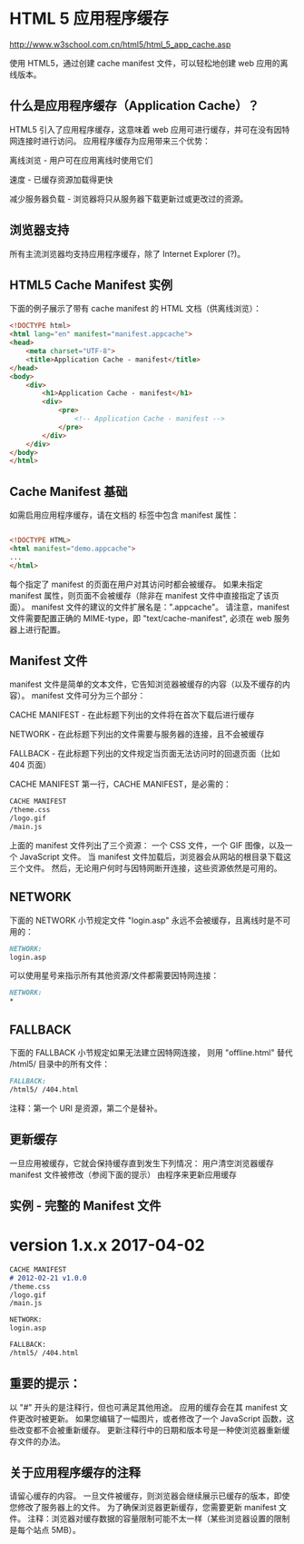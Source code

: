 # HTML 5 应用程序缓存

http://www.w3school.com.cn/html5/html_5_app_cache.asp


使用 HTML5，通过创建 cache manifest 文件，可以轻松地创建 web 应用的离线版本。

## 什么是应用程序缓存（Application Cache）？

HTML5 引入了应用程序缓存，这意味着 web 应用可进行缓存，并可在没有因特网连接时进行访问。
应用程序缓存为应用带来三个优势：

离线浏览 - 用户可在应用离线时使用它们

速度 - 已缓存资源加载得更快

减少服务器负载 - 浏览器将只从服务器下载更新过或更改过的资源。

## 浏览器支持

所有主流浏览器均支持应用程序缓存，除了 Internet Explorer (?)。

## HTML5 Cache Manifest 实例

下面的例子展示了带有 cache manifest 的 HTML 文档（供离线浏览）：



```html
<!DOCTYPE html>
<html lang="en" manifest="manifest.appcache">
<head>
    <meta charset="UTF-8">
    <title>Application Cache - manifest</title>
</head>
<body>
    <div>
        <h1>Application Cache - manifest</h1>
        <div>
            <pre>
                <!-- Application Cache - manifest -->
            </pre>
        </div>
    </div>
</body>
</html>
``` 



## Cache Manifest 基础

如需启用应用程序缓存，请在文档的 <html> 标签中包含 manifest 属性：

```html

<!DOCTYPE HTML>
<html manifest="demo.appcache">
...
</html>

``` 

每个指定了 manifest 的页面在用户对其访问时都会被缓存。
如果未指定 manifest 属性，则页面不会被缓存（除非在 manifest 文件中直接指定了该页面）。
manifest 文件的建议的文件扩展名是：".appcache"。
请注意，manifest 文件需要配置正确的 MIME-type，即 "text/cache-manifest", 必须在 web 服务器上进行配置。

## Manifest 文件

manifest 文件是简单的文本文件，它告知浏览器被缓存的内容（以及不缓存的内容）。
manifest 文件可分为三个部分：

CACHE MANIFEST - 在此标题下列出的文件将在首次下载后进行缓存

NETWORK - 在此标题下列出的文件需要与服务器的连接，且不会被缓存

FALLBACK - 在此标题下列出的文件规定当页面无法访问时的回退页面（比如 404 页面）

CACHE MANIFEST
第一行，CACHE MANIFEST，是必需的：

```md
CACHE MANIFEST
/theme.css
/logo.gif
/main.js

``` 
上面的 manifest 文件列出了三个资源：
一个 CSS 文件，一个 GIF 图像，以及一个 JavaScript 文件。
当 manifest 文件加载后，浏览器会从网站的根目录下载这三个文件。
然后，无论用户何时与因特网断开连接，这些资源依然是可用的。

## NETWORK  

下面的 NETWORK 小节规定文件 "login.asp" 永远不会被缓存，且离线时是不可用的：

```md
NETWORK:
login.asp
``` 

可以使用星号来指示所有其他资源/文件都需要因特网连接：

```md
NETWORK:
*
``` 

## FALLBACK

下面的 FALLBACK 小节规定如果无法建立因特网连接，
则用 "offline.html" 替代 /html5/ 目录中的所有文件：

```md
FALLBACK:
/html5/ /404.html
``` 
注释：第一个 URI 是资源，第二个是替补。

## 更新缓存

一旦应用被缓存，它就会保持缓存直到发生下列情况：
用户清空浏览器缓存
manifest 文件被修改（参阅下面的提示）
由程序来更新应用缓存

## 实例 - 完整的 Manifest 文件

# version 1.x.x 2017-04-02



```md
CACHE MANIFEST
# 2012-02-21 v1.0.0
/theme.css
/logo.gif
/main.js

NETWORK:
login.asp

FALLBACK:
/html5/ /404.html
```

## 重要的提示：
以 "#" 开头的是注释行，但也可满足其他用途。
应用的缓存会在其 manifest 文件更改时被更新。
如果您编辑了一幅图片，或者修改了一个 JavaScript 函数，这些改变都不会被重新缓存。
更新注释行中的日期和版本号是一种使浏览器重新缓存文件的办法。


## 关于应用程序缓存的注释

请留心缓存的内容。
一旦文件被缓存，则浏览器会继续展示已缓存的版本，即使您修改了服务器上的文件。
为了确保浏览器更新缓存，您需要更新 manifest 文件。
注释：浏览器对缓存数据的容量限制可能不太一样（某些浏览器设置的限制是每个站点 5MB）。




























